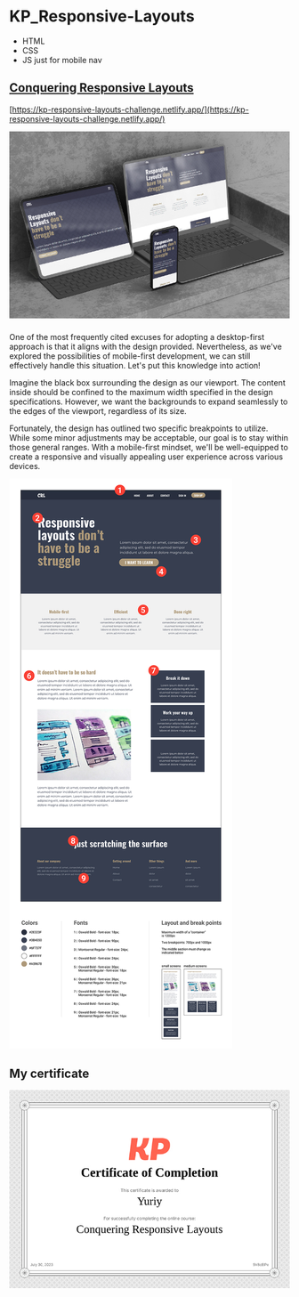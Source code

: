 # KP_Responsive-Layouts
* HTML
* CSS
* JS just for mobile nav
## [Conquering Responsive Layouts](https://kp-responsive-layouts-challenge.netlify.app/)

[https://kp-responsive-layouts-challenge.netlify.app/](https://kp-responsive-layouts-challenge.netlify.app/)


![Conquering Responsive Layouts](img/mockup.jpg)
###
One of the most frequently cited excuses for adopting a desktop-first approach is that it aligns with the design provided. Nevertheless, as we've explored the possibilities of mobile-first development, we can still effectively handle this situation. Let's put this knowledge into action!

Imagine the black box surrounding the design as our viewport. The content inside should be confined to the maximum width specified in the design specifications. However, we want the backgrounds to expand seamlessly to the edges of the viewport, regardless of its size.

Fortunately, the design has outlined two specific breakpoints to utilize. While some minor adjustments may be acceptable, our goal is to stay within those general ranges. With a mobile-first mindset, we'll be well-equipped to create a responsive and visually appealing user experience across various devices.

![challenge-specs](img/challenge-specs.jpg)

## My certificate

![certificate](img/Conquering_Responsive_Layouts-certificate.jpg)
